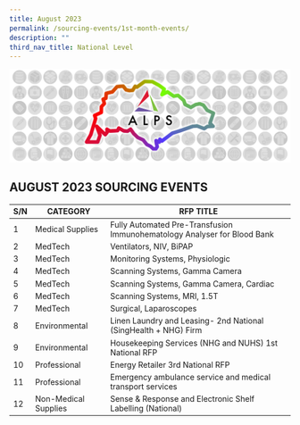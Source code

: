 ```yaml
---
title: August 2023
permalink: /sourcing-events/1st-month-events/
description: ""
third_nav_title: National Level
---
```

![](/images/alps_sourcing_events_national_1920x640_clear.png)

## AUGUST 2023 SOURCING EVENTS

| S/N | CATEGORY | RFP TITLE |
| -------- | -------- | -------- |
|	1	|	Medical Supplies	|	Fully Automated Pre-Transfusion Immunohematology Analyser for Blood Bank	|
|	2	|	MedTech	|	Ventilators, NIV, BiPAP	|
|	3	|	MedTech	|	Monitoring Systems, Physiologic	|
|	4	|	MedTech	|	Scanning Systems, Gamma Camera	|
|	5	|	MedTech	|	Scanning Systems, Gamma Camera, Cardiac	|
|	6	|	MedTech	|	Scanning Systems, MRI, 1.5T	|
|	7	|	MedTech	|	Surgical, Laparoscopes	|
|	8	|	Environmental	|	Linen Laundry and Leasing- 2nd National (SingHealth + NHG) Firm	|
|	9	|	Environmental	|	Housekeeping Services (NHG and NUHS) 1st National RFP	|
|	10	|	Professional	|	Energy Retailer 3rd National RFP	|
|	11	|	Professional	|	Emergency ambulance service and medical transport services	|
|	12	|	Non-Medical Supplies	|	Sense & Response and Electronic Shelf Labelling (National)	|